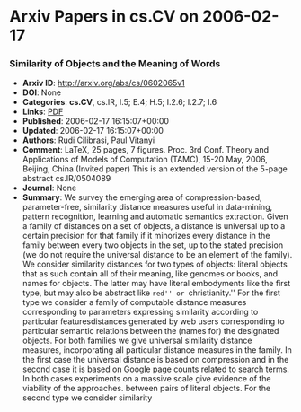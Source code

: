 # Arxiv Papers in cs.CV on 2006-02-17
### Similarity of Objects and the Meaning of Words
- **Arxiv ID**: http://arxiv.org/abs/cs/0602065v1
- **DOI**: None
- **Categories**: **cs.CV**, cs.IR, I.5; E.4; H.5; I.2.6; I.2.7; I.6
- **Links**: [PDF](http://arxiv.org/pdf/cs/0602065v1)
- **Published**: 2006-02-17 16:15:07+00:00
- **Updated**: 2006-02-17 16:15:07+00:00
- **Authors**: Rudi Cilibrasi, Paul Vitanyi
- **Comment**: LaTeX, 25 pages, 7 figures. Proc. 3rd Conf. Theory and Applications
  of Models of Computation (TAMC), 15-20 May, 2006, Beijing, China (Invited
  paper) This is an extended version of the 5-page abstract cs.IR/0504089
- **Journal**: None
- **Summary**: We survey the emerging area of compression-based, parameter-free, similarity distance measures useful in data-mining, pattern recognition, learning and automatic semantics extraction. Given a family of distances on a set of objects, a distance is universal up to a certain precision for that family if it minorizes every distance in the family between every two objects in the set, up to the stated precision (we do not require the universal distance to be an element of the family). We consider similarity distances for two types of objects: literal objects that as such contain all of their meaning, like genomes or books, and names for objects. The latter may have literal embodyments like the first type, but may also be abstract like ``red'' or ``christianity.'' For the first type we consider a family of computable distance measures corresponding to parameters expressing similarity according to particular featuresdistances generated by web users corresponding to particular semantic relations between the (names for) the designated objects. For both families we give universal similarity distance measures, incorporating all particular distance measures in the family. In the first case the universal distance is based on compression and in the second case it is based on Google page counts related to search terms. In both cases experiments on a massive scale give evidence of the viability of the approaches. between pairs of literal objects. For the second type we consider similarity



